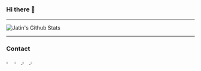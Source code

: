 ### Hi there 👋



<!--
**kana800/kana800** is a ✨ _special_ ✨ repository because its `README.md` (this file) appears on your GitHub profile.

Here are some ideas to get you started:

- 🔭 I’m currently working on ...
- 🌱 I’m currently learning ...
- 👯 I’m looking to collaborate on ...
- 🤔 I’m looking for help with ...
- 💬 Ask me about ...
- 📫 How to reach me: ...
- 😄 Pronouns: ...
- ⚡ Fun fact: ...
-->
---

<img align="center" alt="Jatin's Github Stats" src="https://github-readme-stats.vercel.app/api?username=kana800&show_icons=true&hide_border=true" />                   


---

### Contact

[<img src="https://img.icons8.com/color/48/000000/linkedin.png" width="3.5%"/>](https://www.linkedin.com/in/olivierlaflammelink/)
<a href="mailto:inuxxs@gmail.com"> <img src="https://img.icons8.com/fluent/48/000000/gmail.png" width="3.5%"/> </a>
<a href="https://keybase.io/kana800/pgp_keys.asc"> <img src="https://img.icons8.com/color/48/000000/keybase.png" width="3.5%"/> </a>
<a href="https://keybase.io/kana800"> <img src="https://img.icons8.com/windows/32/000000/keybase2.png" width="3.5%"/> </a>


